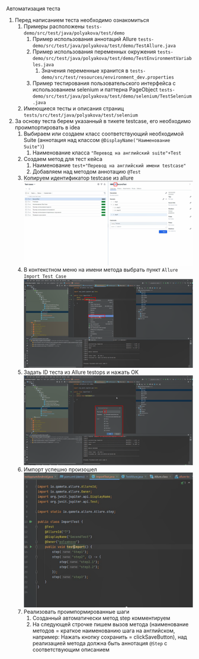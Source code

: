 Автоматизация теста

1. Перед написанием теста необходимо ознакомиться
   1. Примеры расположены `tests-demo/src/test/java/polyakova/test/demo`
      1. Пример использования аннотаций Allure `tests-demo/src/test/java/polyakova/test/demo/TestAllure.java`
      2. Пример использования переменных окружения `tests-demo/src/test/java/polyakova/test/demo/TestEnvironmentVariables.java`
         1. Значения переменные хранится в  `tests-demo/src/test/resources/environment_dev.properties`
      3. Пример тестирования пользовательского интерфейса c использованием selenium и паттерна PageObject `tests-demo/src/test/java/polyakova/test/demo/selenium/TestSelenium.java`
   2. Имеющиеся тесты и описания страниц `tests/src/test/java/polyakova/test/selenium`
2. За основу теста берем указанный в тикете testcase, его необходимо проимпортировать в idea
   1. Выбираем или создаем класс соответствующий необходимой Suite (аннотация над классом `@DisplayName("Наименование Suite")`)
      1. Наименование класса `"Перевод на английский suite"+Test`
   2. Создаем метод для тест кейса 
      1. Наименование `test+"Перевод на английский имени testcase"`
      2. Добавляем над методом аннотацию `@Test`
   3. Копируем идентификатор testcase из allure ![automation2_3.png](./img/automation2_3.png)
   4. В контекстном меню на имени метода выбрать пункт `Allure Import Test Case` ![automation2_4.png](./img/automation2_4.png)
   5. Задать ID теста из Allure testops и нажать OK ![automation2_5.png](./img/automation2_5.png)
   6. Импорт успешно произошел ![automation2_6.png](./img/automation2_6.png)
   7. Реализовать проимпормированные шаги
      1. Созданный автоматически метод step комментируем
      2. На следующей строчке пишем вызов метода (наименование методов = краткое наименованию шага на английском, например: Нажать кнопку сохранить = clickSaveButton), над реализацией метода должна быть аннотация `@Step` с соответствующим описанием
      
